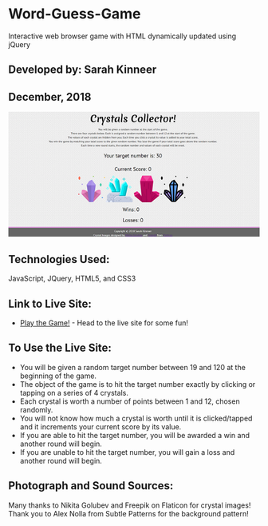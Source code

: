 # Word-Guess-Game
Interactive web browser game with HTML dynamically updated using jQuery

## Developed by: Sarah Kinneer
## December, 2018

![Photo of the Crystal Collector Game](assets/images/CrystalCollector.png)

## Technologies Used:
JavaScript, JQuery, HTML5, and CSS3

## Link to Live Site:
- [Play the Game!](https://kinneers.github.io/crystals-collector-game/) - Head to the live site for some fun!

## To Use the Live Site:
- You will be given a random target number between 19 and 120 at the beginning of the game.
- The object of the game is to hit the target number exactly by clicking or tapping on a series of 4 crystals.
- Each crystal is worth a number of points between 1 and 12, chosen randomly.
- You will not know how much a crystal is worth until it is clicked/tapped and it increments your current score by its value.
- If you are able to hit the target number, you will be awarded a win and another round will begin.
- If you are unable to hit the target number, you will gain a loss and another round will begin.

## Photograph and Sound Sources:
Many thanks to Nikita Golubev and Freepik on Flaticon for crystal images!
Thank you to Alex Nolla from Subtle Patterns for the background pattern!
